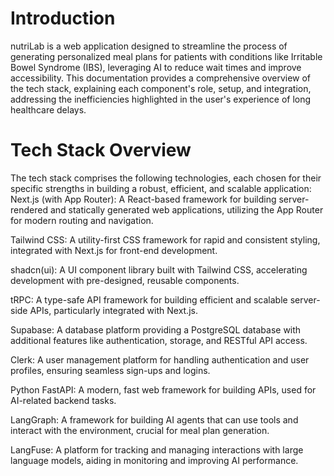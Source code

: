 # Introduction
nutriLab is a web application designed to streamline the process of generating personalized meal plans for patients with conditions like Irritable Bowel Syndrome (IBS), leveraging AI to reduce wait times and improve accessibility. This documentation provides a comprehensive overview of the tech stack, explaining each component's role, setup, and integration, addressing the inefficiencies highlighted in the user's experience of long healthcare delays.

# Tech Stack Overview
The tech stack comprises the following technologies, each chosen for their specific strengths in building a robust, efficient, and scalable application:
Next.js (with App Router): A React-based framework for building server-rendered and statically generated web applications, utilizing the App Router for modern routing and navigation.

Tailwind CSS: A utility-first CSS framework for rapid and consistent styling, integrated with Next.js for front-end development.

shadcn(ui): A UI component library built with Tailwind CSS, accelerating development with pre-designed, reusable components.

tRPC: A type-safe API framework for building efficient and scalable server-side APIs, particularly integrated with Next.js.

Supabase: A database platform providing a PostgreSQL database with additional features like authentication, storage, and RESTful API access.

Clerk: A user management platform for handling authentication and user profiles, ensuring seamless sign-ups and logins.

Python FastAPI: A modern, fast web framework for building APIs, used for AI-related backend tasks.

LangGraph: A framework for building AI agents that can use tools and interact with the environment, crucial for meal plan generation.

LangFuse: A platform for tracking and managing interactions with large language models, aiding in monitoring and improving AI performance.